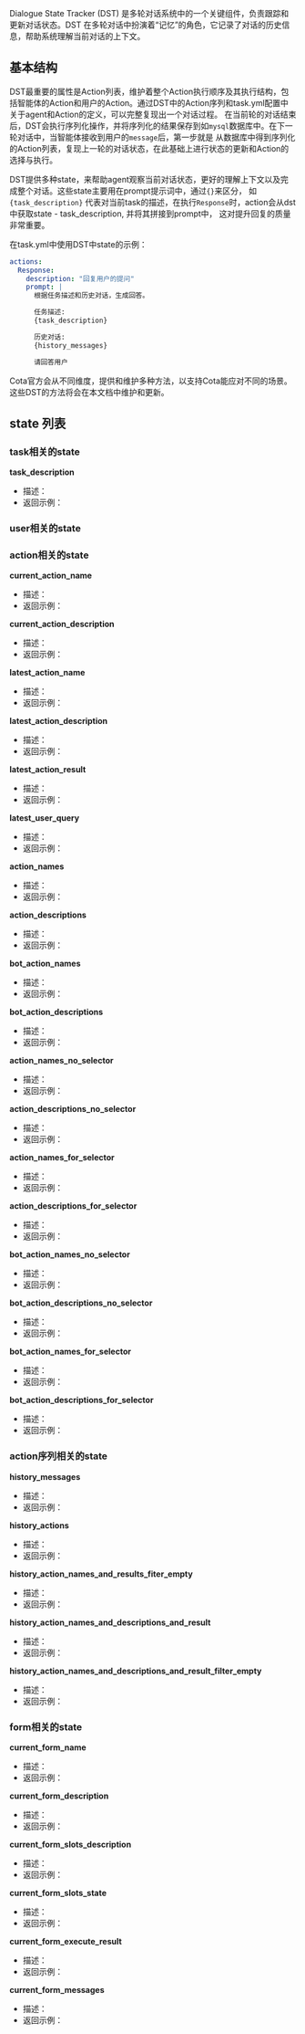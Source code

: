 Dialogue State Tracker (DST) 是多轮对话系统中的一个关键组件，负责跟踪和更新对话状态。DST 在多轮对话中扮演着“记忆”的角色，它记录了对话的历史信息，帮助系统理解当前对话的上下文。

## 基本结构
DST最重要的属性是Action列表，维护着整个Action执行顺序及其执行结构，包括智能体的Action和用户的Action。通过DST中的Action序列和task.yml配置中关于agent和Action的定义，可以完整复现出一个对话过程。
在当前轮的对话结束后，DST会执行序列化操作，并将序列化的结果保存到如`mysql`数据库中。在下一轮对话中，当智能体接收到用户的`message`后，第一步就是
从数据库中得到序列化的Action列表，复现上一轮的对话状态，在此基础上进行状态的更新和Action的选择与执行。

DST提供多种state，来帮助agent观察当前对话状态，更好的理解上下文以及完成整个对话。这些state主要用在prompt提示词中，通过`{}`来区分，
如 `{task_description}` 代表对当前task的描述，在执行`Response`时，action会从dst中获取state - task_description, 并将其拼接到prompt中，
这对提升回复的质量非常重要。

在task.yml中使用DST中state的示例：
```yaml
actions:
  Response:
    description: "回复用户的提问"
    prompt: |
      根据任务描述和历史对话，生成回答。

      任务描述:
      {task_description}

      历史对话:
      {history_messages}

      请回答用户

```


Cota官方会从不同维度，提供和维护多种方法，以支持Cota能应对不同的场景。这些DST的方法将会在本文档中维护和更新。

## state 列表

### task相关的state

**task_description**
* 描述：
* 返回示例：


### user相关的state

### action相关的state

**current_action_name**
* 描述：
* 返回示例：

**current_action_description**
* 描述：
* 返回示例：

**latest_action_name**
* 描述：
* 返回示例：

**latest_action_description**
* 描述：
* 返回示例：

**latest_action_result**
* 描述：
* 返回示例：

**latest_user_query**
* 描述：
* 返回示例：

**action_names**
* 描述：
* 返回示例：

**action_descriptions**
* 描述：
* 返回示例：

**bot_action_names**
* 描述：
* 返回示例：

**bot_action_descriptions**
* 描述：
* 返回示例：

**action_names_no_selector**
* 描述：
* 返回示例：

**action_descriptions_no_selector**
* 描述：
* 返回示例：

**action_names_for_selector**
* 描述：
* 返回示例：

**action_descriptions_for_selector**
* 描述：
* 返回示例：

**bot_action_names_no_selector**
* 描述：
* 返回示例：

**bot_action_descriptions_no_selector**
* 描述：
* 返回示例：

**bot_action_names_for_selector**
* 描述：
* 返回示例：

**bot_action_descriptions_for_selector**
* 描述：
* 返回示例：

### action序列相关的state

**history_messages**
* 描述：
* 返回示例：

**history_actions**
* 描述：
* 返回示例：

**history_action_names_and_results_fiter_empty**
* 描述：
* 返回示例：

**history_action_names_and_descriptions_and_result**
* 描述：
* 返回示例：

**history_action_names_and_descriptions_and_result_filter_empty**
* 描述：
* 返回示例：



### form相关的state

**current_form_name**
* 描述：
* 返回示例：

**current_form_description**
* 描述：
* 返回示例：

**current_form_slots_description**
* 描述：
* 返回示例：

**current_form_slots_state**
* 描述：
* 返回示例：

**current_form_execute_result**
* 描述：
* 返回示例：

**current_form_messages**
* 描述：
* 返回示例：



